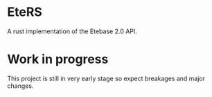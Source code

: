 # EteRS
A rust implementation of the Etebase 2.0 API.
# Work in progress
This project is still in very early stage so expect breakages and major changes.